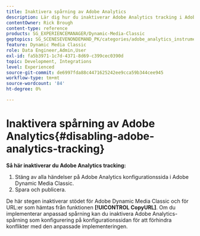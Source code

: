 ```yaml
---
title: Inaktivera spårning av Adobe Analytics
description: Lär dig hur du inaktiverar Adobe Analytics tracking i Adobe Dynamic Media Classic.
contentOwner: Rick Brough
content-type: reference
products: SG_EXPERIENCEMANAGER/Dynamic-Media-Classic
geptopics: SG_SCENESEVENONDEMAND_PK/categories/adobe_analytics_instrumentation_kit
feature: Dynamic Media Classic
role: Data Engineer,Admin,User
exl-id: fa5b3971-1c7d-4371-8d69-c399cec0390d
topic: Development, Integrations
level: Experienced
source-git-commit: de6997fda88c4471625242ee9cca59b344cee945
workflow-type: tm+mt
source-wordcount: '84'
ht-degree: 0%

---
```


# Inaktivera spårning av Adobe Analytics{#disabling-adobe-analytics-tracking}

**Så här inaktiverar du Adobe Analytics tracking:**

1. Stäng av alla händelser på Adobe Analytics konfigurationssida i Adobe Dynamic Media Classic.
1. Spara och publicera.

De här stegen inaktiverar stödet för Adobe Dynamic Media Classic och för URL:er som hämtas från funktionen **[!UICONTROL CopyURL]**. Om du implementerar anpassad spårning kan du inaktivera Adobe Analytics-spårning som konfigurering på konfigurationssidan för att förhindra konflikter med den anpassade implementeringen.
